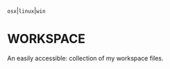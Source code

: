`osx`|`linux`|`win`

WORKSPACE
================================================================
An easily accessible: collection of my workspace files.
